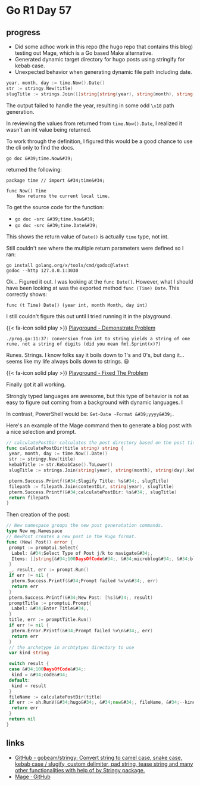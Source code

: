 # Go R1 Day 57


## progress

- Did some adhoc work in this repo (the hugo repo that contains this blog) testing out Mage, which is a Go based Make alternative.
- Generated dynamic target directory for hugo posts using stringify for kebab case.
- Unexpected behavior when generating dynamic file path including date.

```go
year, month, day := time.Now().Date()
str := stringy.New(title)
slugTitle := strings.Join([]string{string(year), string(month), string(day), str.KebabCase(&#34;?&#34;, &#34;&#34;).ToLower()}, &#34;-&#34;)
```

The output failed to handle the year, resulting in some odd `\x18` path generation.

In reviewing the values from returned from `time.Now().Date`, I realized it wasn&#39;t an int value being returned.

To work through the definition, I figured this would be a good chance to use the cli only to find the docs.

```shell
go doc &#39;time.Now&#39;
```

returned the following:

```text
package time // import &#34;time&#34;

func Now() Time
    Now returns the current local time.
```

To get the source code for the function:

- `go doc -src &#39;time.Now&#39;`
- `go doc -src &#39;time.Date&#39;`

This shows the return value of `Date()` is actually `time` type, not int.

Still couldn&#39;t see where the multiple return parameters were defined so I ran:

```shell
go install golang.org/x/tools/cmd/godoc@latest
godoc --http 127.0.0.1:3030
```

Ok... Figured it out. I was looking at the `func Date()`.
However, what I should have been looking at was the exported method `func (Time) Date`.
This correctly shows:

```text
func (t Time) Date() (year int, month Month, day int)
```

I still couldn&#39;t figure this out until I tried running it in the playground.

{{&lt; fa-icon solid  play &gt;}} [Playground - Demonstrate Problem](https://play.golang.org/p/eVT1Qbnyzgb)

```log
./prog.go:11:37: conversion from int to string yields a string of one rune, not a string of digits (did you mean fmt.Sprint(x)?)
```

Runes.
Strings.
I know folks say it boils down to 1&#39;s and 0&#39;s, but dang it... seems like my life always boils down to strings. 😆

{{&lt; fa-icon solid  play &gt;}} [Playground - Fixed The Problem](https://play.golang.org/p/_GX1pYQIySx)

Finally got it all working.

Strongly typed languages are awesome, but this type of behavior is not as easy to figure out coming from a background with dynamic languages. I

In contrast, PowerShell would be: `Get-Date -Format &#39;yyyy&#39;`.

Here&#39;s an example of the Mage command then to generate a blog post with a nice selection and prompt.

```go
// calculatePostDir calculates the post directory based on the post title and the date.
func calculatePostDir(title string) string {
 year, month, day := time.Now().Date()
 str := stringy.New(title)
 kebabTitle := str.KebabCase().ToLower()
 slugTitle := strings.Join(string(year), string(month), string(day),kebabTitle, &#34;-&#34;) ///stringy.ToKebabCase(title)

 pterm.Success.Printf(&#34;Slugify Title: %s&#34;, slugTitle)
 filepath := filepath.Join(contentDir, string(year), slugTitle)
 pterm.Success.Printf(&#34;calculatePostDir: %s&#34;, slugTitle)
 return filepath
}
```

Then creation of the post:

```go
// New namespace groups the new post generatation commands.
type New mg.Namespace
// NewPost creates a new post in the Hugo format.
func (New) Post() error {
 prompt := promptui.Select{
  Label: &#34;Select Type of Post j/k to navigate&#34;,
  Items: []string{&#34;100DaysOfCode&#34;, &#34;microblog&#34;, &#34;blog&#34;},
 }
 _, result, err := prompt.Run()
 if err != nil {
  pterm.Success.Printf(&#34;Prompt failed %v\n&#34;, err)
  return err
 }
 pterm.Success.Printf(&#34;New Post: [%s]&#34;, result)
 promptTitle := promptui.Prompt{
  Label: &#34;Enter Title&#34;,
 }
 title, err := promptTitle.Run()
 if err != nil {
  pterm.Error.Printf(&#34;Prompt failed %v\n&#34;, err)
  return err
 }
 // the archetype in archtytpes directory to use
 var kind string

 switch result {
 case &#34;100DaysOfCode&#34;:
  kind = &#34;code&#34;
 default:
  kind = result
 }
 fileName := calculatePostDir(title)
 if err := sh.RunV(&#34;hugo&#34;, &#34;new&#34;, fileName, &#34;--kind&#34;, kind); err != nil {
  return err
 }
 return nil
}
```

## links

- [GitHub - gobeam/stringy: Convert string to camel case, snake case, kebab case / slugify, custom delimiter, pad string, tease string and many other functionalities with help of by Stringy package.](https://github.com/gobeam/stringy)
- [Mage · GitHub](https://github.com/magefile/)


